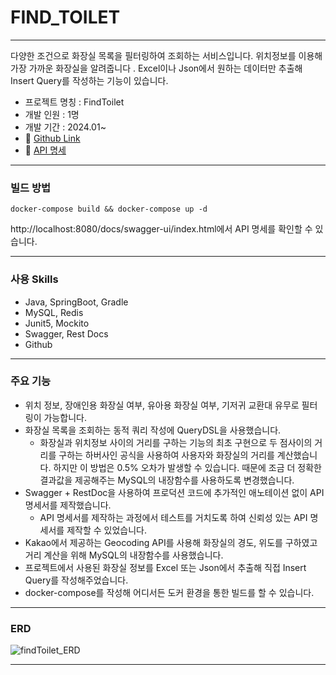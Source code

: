 # FIND_TOILET

---

다양한 조건으로 화장실 목록을 필터링하여 조회하는 서비스입니다.
위치정보를 이용해 가장 가까운 화장실을 알려줍니다 .
Excel이나 Json에서 원하는 데이터만 추출해 Insert Query를 작성하는 기능이 있습니다.

- 프로젝트 명칭 : FindToilet
- 개발 인원 : 1명
- 개발 기간 : 2024.01~
- 📄 [Github Link](https://github.com/hankyu0301/find_toilet)
- 📄 [API 명세](https://www.notion.so/d0ef1bdd0bfd4aa8bae448e0eab95326?pvs=21)

---

### 빌드 방법

```docker
docker-compose build && docker-compose up -d
```

http://localhost:8080/docs/swagger-ui/index.html에서 API 명세를 확인할 수 있습니다.

---

### 사용 Skills

- Java, SpringBoot, Gradle
- MySQL, Redis
- Junit5, Mockito
- Swagger, Rest Docs
- Github

---

### 주요 기능

- 위치 정보, 장애인용 화장실 여부, 유아용 화장실 여부, 기저귀 교환대 유무로 필터링이 가능합니다.
- 화장실 목록을 조회하는 동적 쿼리 작성에 QueryDSL을 사용했습니다.
    - 화장실과 위치정보 사이의 거리를 구하는 기능의 최초 구현으로 두 점사이의 거리를 구하는 하버사인 공식을 사용하여 사용자와 화장실의 거리를 계산했습니다. 하지만 이 방법은 0.5% 오차가 발생할 수 있습니다. 때문에 조금 더 정확한 결과값을 제공해주는 MySQL의 내장함수를 사용하도록 변경했습니다.
- Swagger + RestDoc을 사용하여 프로덕션 코드에 추가적인 애노테이션 없이 API 명세서를 제작했습니다.
    - API 명세서를 제작하는 과정에서 테스트를 거치도록 하여 신뢰성 있는 API 명세서를 제작할 수 있었습니다.
- Kakao에서 제공하는 Geocoding API를 사용해 화장실의 경도, 위도를 구하였고 거리 계산을 위해 MySQL의 내장함수를 사용했습니다.
- 프로젝트에서 사용된 화장실 정보를 Excel 또는 Json에서 추출해 직접 Insert Query를 작성해주었습니다.
- docker-compose를 작성해 어디서든 도커 환경을 통한 빌드를 할 수 있습니다.

---

### ERD

![findToilet_ERD](https://github.com/hankyu0301/findToilet/assets/77604789/5422d140-869c-41dc-aa5e-55b4f2f8f3bb)


---
